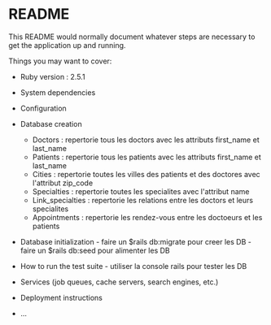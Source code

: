 # README

This README would normally document whatever steps are necessary to get the
application up and running.

Things you may want to cover:

* Ruby version : 2.5.1

* System dependencies

* Configuration

* Database creation
	- Doctors : repertorie tous les doctors avec les attributs first_name et last_name
	- Patients : repertorie tous les patients avec les attributs first_name et last_name
	- Cities : repertorie toutes les villes des patients et des doctores avec l'attribut zip_code
	- Specialties : repertorie toutes les specialites avec l'attribut name
	- Link_specialties : repertorie les relations entre les doctors et leurs specialites
	- Appointments : repertorie les rendez-vous entre les doctoeurs et les patients

* Database initialization
        - faire un $rails db:migrate pour creer les DB
        - faire un $rails db:seed pour alimenter les DB
	
* How to run the test suite
        - utiliser la console rails pour tester les DB

* Services (job queues, cache servers, search engines, etc.)

* Deployment instructions

* ...
